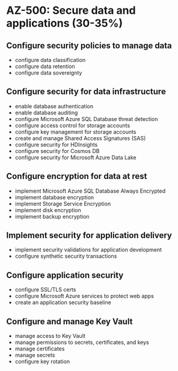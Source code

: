 # AZ-500: Secure data and applications (30-35%)

## Configure security policies to manage data

* configure data classification
* configure data retention
* configure data sovereignty

## Configure security for data infrastructure

* enable database authentication
* enable database auditing
* configure Microsoft Azure SQL Database threat detection
* configure access control for storage accounts
* configure key management for storage accounts
* create and manage Shared Access Signatures (SAS)
* configure security for HDInsights
* configure security for Cosmos DB
* configure security for Microsoft Azure Data Lake

## Configure encryption for data at rest

* implement Microsoft Azure SQL Database Always Encrypted
* implement database encryption
* implement Storage Service Encryption
* implement disk encryption
* implement backup encryption

## Implement security for application delivery

* implement security validations for application development
* configure synthetic security transactions

## Configure application security

* configure SSL/TLS certs
* configure Microsoft Azure services to protect web apps
* create an application security baseline

## Configure and manage Key Vault

* manage access to Key Vault
* manage permissions to secrets, certificates, and keys
* manage certificates
* manage secrets
* configure key rotation